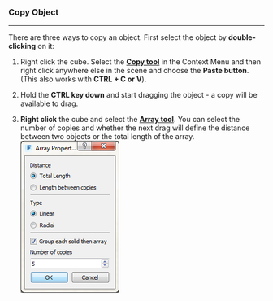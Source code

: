 ### Copy Object
---

There are three ways to copy an object. First select the object by **double-clicking** on it:

1. Right click the cube. Select the [**Copy tool**](/tool-library/tilt-array-copy-and-paste.md) in the Context Menu and then right click anywhere else in the scene and choose the **Paste button**. (This also works with **CTRL + C **or** V**).

2. Hold the **CTRL key down** and start dragging the object - a copy will be available to drag.

3. **Right click** the cube and select the [**Array tool**](/tool-library/tilt-array-copy-and-paste.md). You can select the number of copies and whether the next drag will define the distance between two objects or the total length of the array. ![](./images/c587fa65-069f-4d8c-910e-f19c8cf36aff.png) 






